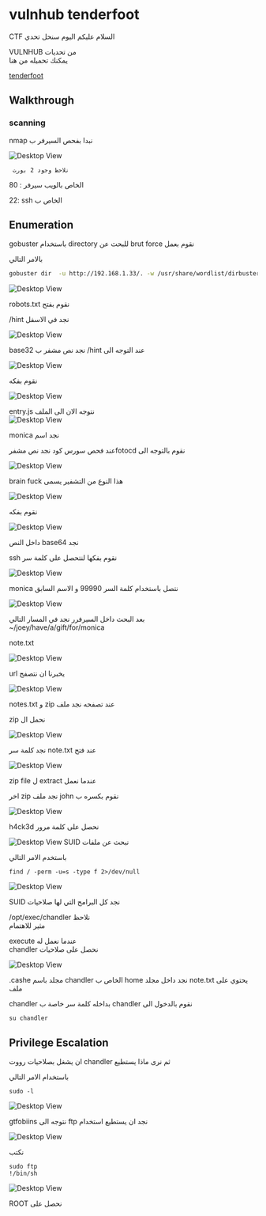 # vulnhub tenderfoot

CTF السلام عليكم اليوم سنحل تحدي 

VULNHUB من تحديات  
يمكنك تحميله من هنا 

[tenderfoot](https://www.vulnhub.com/entry/tenderfoot-1,581/)
## Walkthrough

### scanning
 nmap نبدا بفحص السيرفر ب 

 ![Desktop View](/img/tnd/1.png)

     نلاحظ وجود 2 بورت

80 : الخاص بالويب سيرفر

22: ssh الخاص ب 

## Enumeration
 gobuster باستخدام  directory للبحث عن  brut force نقوم بعمل 

بالامر التالي 
``` bash
gobuster dir  -u http://192.168.1.33/. -w /usr/share/wordlist/dirbuster/directory-list-2.3-big.txt -t 50  -o big -b 403,404 --wildcard

```

 ![Desktop View](/img/tnd/2.png)


robots.txt نقوم بفتح 

 /hint نجد في الاسفل 

 ![Desktop View](/img/tnd/3.png)

   base32 نجد نص مشفر ب  /hint  عند التوجه الى 

![Desktop View](/img/tnd/4.png)

نقوم بفكه

![Desktop View](/img/tnd/5.png)

  entry.js نتوجه الان الى الملف  
![Desktop View](/img/tnd/9.png)

 monica نجد اسم 
 
   عند فحص سورس كود نجد نص مشفرfotocd نقوم بالتوجه الى 

   ![Desktop View](/img/tnd/6.png)

  brain fuck هذا النوع من التشفير يسمى 

   ![Desktop View](/img/tnd/7.png)

   نقوم بفكه 

   ![Desktop View](/img/tnd/8.png)


 داخل النص base64  نجد
 
 ssh نقوم بفكها لنتحصل على كلمة سر 

  ![Desktop View](/img/tnd/10.png)


monica نتصل باستخدام  كلمة السر $99990$ و الاسم السابق 

  ![Desktop View](/img/tnd/11.png)

  بعد البحث داخل السيرفرر نجد في المسار  التالي  
~/joey/have/a/gift/for/monica

note.txt

  ![Desktop View](/img/tnd/12.png)

 url يخبرنا ان نتصفح  

   ![Desktop View](/img/tnd/13.png)
   
   
 notes.txt و zip عند تصفحه نجد ملف 
 
 zip  نحمل ال 

![Desktop View](/img/tnd/14.png)


نجد كلمة سر note.txt عند فتح 

![Desktop View](/img/tnd/16.png)

zip file ل extract عندما نعمل 

اخر zip نجد ملف 
john نقوم بكسره ب 

![Desktop View](/img/tnd/18.png)

 h4ck3d نحصل على كلمة مرور 

 ![Desktop View](/img/tnd/19.png)
SUID نبحث عن ملفات  

باستخدم الامر التالي
```
find / -perm -u=s -type f 2>/dev/null
```

 ![Desktop View](/img/tnd/20.png)

SUID نجد كل البرامج التي لها صلاحيات

/opt/exec/chandler  نلاحظ  
مثير للاهتمام

execute عندما نعمل له  
 chandler نحصل على صلاحيات 

  ![Desktop View](/img/tnd/21.png)

  
  .cashe مجلد باسم  chandler الخاص ب home  نجد داخل مجلد 
  note.txt يحتوي على ملف 

 chandler بداخله كلمة سر خاصة ب 
chandler نقوم بالدخول الى 
```
su chandler
```
## Privilege Escalation 


 ان يشغل بصلاحيات رووت chandler ثم نرى ماذا  يستطيع  

 باستخدام الامر التالي
 ```
 sudo -l 
 ```

  ![Desktop View](/img/tnd/22.png)

gtfobiins نتوجه الى  ftp نجد ان يستطيع استخدام 

  ![Desktop View](/img/tnd/23.png)

نكتب
```
sudo ftp 
!/bin/sh
```

  ![Desktop View](/img/tnd/23.png)


ROOT نحصل على 
